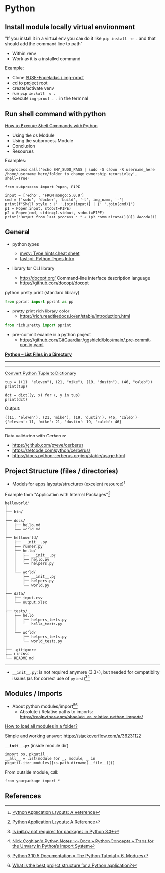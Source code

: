 # Python

## Install module locally virtual environment

"If you install it in a virtual env you can do it like `pip install -e .`  and that should add the command line to path"

- Within venv
- Work as it is a installed command

Example:

- Clone [SUSE-Enceladus / img-proof](https://github.com/SUSE-Enceladus/img-proof/tree/main)
- cd to project root
- create/activate venv
- run `pip install -e .`
- execute `img-proof ...` in the terminal


## Run shell command with python

[How to Execute Shell Commands with Python](https://janakiev.com/blog/python-shell-commands/)

- Using the os Module
- Using the subprocess Module
- Conclusion
- Resources

Examples:

```
subprocess.call('echo $MY_SUDO_PASS | sudo -S chown -R username_here /home/username_here/folder_to_change_ownership_recursivley', shell=True)
```

```
from subprocess import Popen, PIPE

input = ['echo', 'FROM mongo:5.0.9']
cmd = ['sudo', 'docker', 'build', '-t', img_name, '-']
print(f"Shell style : {' '.join(input)} | {' '.join(cmd)}")
p1 = Popen(input, stdout=PIPE)
p2 = Popen(cmd, stdin=p1.stdout, stdout=PIPE)
print("Output from last process : " + (p2.communicate()[0]).decode())
```

## General

- python types
  - [mypy: Type hints cheat sheet](https://mypy.readthedocs.io/en/latest/cheat_sheet_py3.html)
  - [fastapi: Python Types Intro](https://fastapi.tiangolo.com/python-types/)

- library for CLI library
  - http://docopt.org/ Command-line interface description language
  - https://github.com/docopt/docopt

python pretty print (standard library)

```python
from pprint import pprint as pp
```

- pretty print rich library color
  - https://rich.readthedocs.io/en/stable/introduction.html
```python
from rich.pretty import pprint
```


- pre-commit examle in a python project
  - https://github.com/GitGuardian/ggshield/blob/main/.pre-commit-config.yaml

**[Python – List Files in a Directory](https://www.geeksforgeeks.org/python-list-files-in-a-directory/)**

---


---

[Convert Python Tuple to Dictionary](https://appdividend.com/2020/12/22/how-to-convert-python-tuple-to-dictionary/)

```
tup = ((11, "eleven"), (21, "mike"), (19, "dustin"), (46, "caleb"))
print(tup)

dct = dict((y, x) for x, y in tup)
print(dct)
```

Output:

```
((11, 'eleven'), (21, 'mike'), (19, 'dustin'), (46, 'caleb'))
{'eleven': 11, 'mike': 21, 'dustin': 19, 'caleb': 46}
```

---

Data validation with Cerberus:

- https://github.com/pyeve/cerberus
- https://zetcode.com/python/cerberus/
- https://docs.python-cerberus.org/en/stable/usage.html


## Project Structure (files / directories)

- Models for apps layouts/structures (excelent resource)[^5]

Example from "Application with Internal Packages"[^5]

```
helloworld/
│
├── bin/
│
├── docs/
│   ├── hello.md
│   └── world.md
│
├── helloworld/
│   ├── __init__.py
│   ├── runner.py
│   ├── hello/
│   │   ├── __init__.py
│   │   ├── hello.py
│   │   └── helpers.py
│   │
│   └── world/
│       ├── __init__.py
│       ├── helpers.py
│       └── world.py
│
├── data/
│   ├── input.csv
│   └── output.xlsx
│
├── tests/
│   ├── hello
│   │   ├── helpers_tests.py
│   │   └── hello_tests.py
│   │
│   └── world/
│       ├── helpers_tests.py
│       └── world_tests.py
│
├── .gitignore
├── LICENSE
└── README.md
```

---

- `__init__.py`: is not required anymore (3.3+), but needed for compatibilty issues (as for correct use of `pytest`)[^3][^4]

## Modules / Imports

- About python modules/import[^2][^1]
    - Absolute / Relative paths to imports: https://realpython.com/absolute-vs-relative-python-imports/

[How to load all modules in a folder?](https://stackoverflow.com/questions/1057431/how-to-load-all-modules-in-a-folder)

Simple and working answer: https://stackoverflow.com/a/36231122

**`__init__.py`** (inside module dir)
```
import os, pkgutil
__all__ = list(module for _, module, _ in pkgutil.iter_modules([os.path.dirname(__file__)]))
```

From outside module, call:

```
from yourpackage import *
```

## References

[^1]: [What is the best project structure for a Python application?](https://stackoverflow.com/a/3419951)
[^2]: [Python 3.10.5 Documentation » The Python Tutorial » 6. Modules](https://docs.python.org/3/tutorial/modules.html)
[^3]: [Is __init__.py not required for packages in Python 3.3+](https://stackoverflow.com/questions/37139786/is-init-py-not-required-for-packages-in-python-3-3)
[^4]: [Nick Coghlan's Python Notes >> Docs » Python Concepts » Traps for the Unwary in Python’s Import System](https://python-notes.curiousefficiency.org/en/latest/python_concepts/import_traps.html)
[^5]: [Python Application Layouts: A Reference](https://realpython.com/python-application-layouts/)
[^6]: [Poetry vs. Docker caching: Fight!](https://pythonspeed.com/articles/poetry-vs-docker-caching/)
[^7]: [Execute command on host during docker build](https://stackoverflow.com/a/42754636)
[^8]: [How to suppress pip upgrade warning?](https://stackoverflow.com/questions/46288847/how-to-suppress-pip-upgrade-warning)
[^9]: [Faster Docker builds with pipenv, poetry, or pip-tools](https://pythonspeed.com/articles/pipenv-docker/)
